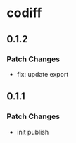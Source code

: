 # codiff

## 0.1.2

### Patch Changes

- fix: update export

## 0.1.1

### Patch Changes

- init publish
